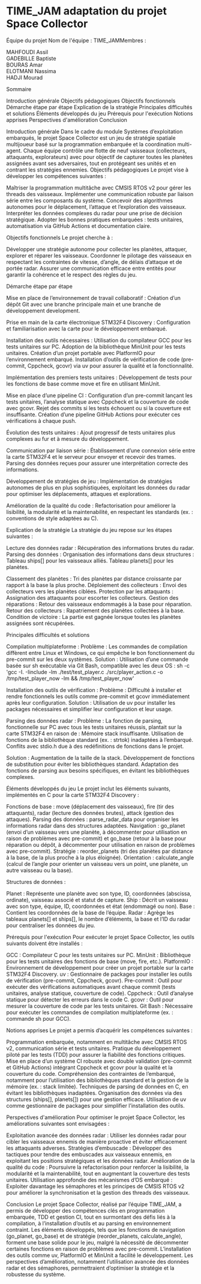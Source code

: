 # TIME_JAM adaptation du projet Space Collector
Équipe du projet
Nom de l'équipe : TIME_JAMMembres :  

MAHFOUDI Assil  
GADEBILLE Baptiste  
BOURAS Amar  
ELOTMANI Nassima  
HADJI Mourad

Sommaire

Introduction générale
Objectifs pédagogiques
Objectifs fonctionnels
Démarche étape par étape
Explication de la stratégie
Principales difficultés et solutions
Éléments développés du jeu
Prérequis pour l'exécution
Notions apprises
Perspectives d'amélioration
Conclusion

Introduction générale
Dans le cadre du module Systèmes d’exploitation embarqués, le projet Space Collector est un jeu de stratégie spatiale multijoueur basé sur la programmation embarquée et la coordination multi-agent. Chaque équipe contrôle une flotte de neuf vaisseaux (collecteurs, attaquants, explorateurs) avec pour objectif de capturer toutes les planètes assignées avant ses adversaires, tout en protégeant ses unités et en contrant les stratégies ennemies.
Objectifs pédagogiques
Le projet vise à développer les compétences suivantes :

Maîtriser la programmation multitâche avec CMSIS RTOS v2 pour gérer les threads des vaisseaux.
Implémenter une communication robuste par liaison série entre les composants du système.
Concevoir des algorithmes autonomes pour le déplacement, l’attaque et l’exploration des vaisseaux.
Interpréter les données complexes du radar pour une prise de décision stratégique.
Adopter les bonnes pratiques embarquées : tests unitaires, automatisation via GitHub Actions et documentation claire.

Objectifs fonctionnels
Le projet cherche à :

Développer une stratégie autonome pour collecter les planètes, attaquer, explorer et réparer les vaisseaux.
Coordonner le pilotage des vaisseaux en respectant les contraintes de vitesse, d’angle, de délais d’attaque et de portée radar.
Assurer une communication efficace entre entités pour garantir la cohérence et le respect des règles du jeu.

Démarche étape par étape

Mise en place de l’environnement de travail collaboratif :
Création d’un dépôt Git avec une branche principale main et une branche de développement development.


Prise en main de la carte électronique STM32F4 Discovery :
Configuration et familiarisation avec la carte pour le développement embarqué.


Installation des outils nécessaires :
Utilisation du compilateur GCC pour les tests unitaires sur PC.
Adoption de la bibliothèque MinUnit pour les tests unitaires.
Création d’un projet portable avec PlatformIO pour l’environnement embarqué.
Installation d’outils de vérification de code (pre-commit, Cppcheck, gcovr) via uv pour assurer la qualité et la fonctionnalité.


Implémentation des premiers tests unitaires :
Développement de tests pour les fonctions de base comme move et fire en utilisant MinUnit.


Mise en place d’une pipeline CI :
Configuration d’un pre-commit lançant les tests unitaires, l’analyse statique avec Cppcheck et la couverture de code avec gcovr.
Rejet des commits si les tests échouent ou si la couverture est insuffisante.
Création d’une pipeline GitHub Actions pour exécuter ces vérifications à chaque push.


Évolution des tests unitaires :
Ajout progressif de tests unitaires plus complexes au fur et à mesure du développement.


Communication par liaison série :
Établissement d’une connexion série entre la carte STM32F4 et le serveur pour envoyer et recevoir des trames.
Parsing des données reçues pour assurer une interprétation correcte des informations.


Développement de stratégies de jeu :
Implémentation de stratégies autonomes de plus en plus sophistiquées, exploitant les données du radar pour optimiser les déplacements, attaques et explorations.


Amélioration de la qualité du code :
Refactorisation pour améliorer la lisibilité, la modularité et la maintenabilité, en respectant les standards (ex. : conventions de style adaptées au C).



Explication de la stratégie
La stratégie du jeu repose sur les étapes suivantes :

Lecture des données radar : Récupération des informations brutes du radar.
Parsing des données : Organisation des informations dans deux structures :
Tableau ships[] pour les vaisseaux alliés.
Tableau planets[] pour les planètes.


Classement des planètes : Tri des planètes par distance croissante par rapport à la base la plus proche.
Déploiement des collecteurs : Envoi des collecteurs vers les planètes ciblées.
Protection par les attaquants : Assignation des attaquants pour escorter les collecteurs.
Gestion des réparations : Retour des vaisseaux endommagés à la base pour réparation.
Retour des collecteurs : Rapatriement des planètes collectées à la base.
Condition de victoire : La partie est gagnée lorsque toutes les planètes assignées sont récupérées.

Principales difficultés et solutions

Compilation multiplateforme :
Problème : Les commandes de compilation diffèrent entre Linux et Windows, ce qui empêche le bon fonctionnement du pre-commit sur les deux systèmes.
Solution : Utilisation d’une commande basée sur sh exécutable via Git Bash, compatible avec les deux OS :  sh -c 'gcc -I. -Iinclude -lm ./test/test_player.c ./src/player_action.c -o /tmp/test_player_now -lm && /tmp/test_player_now'




Installation des outils de vérification :
Problème : Difficulté à installer et rendre fonctionnels les outils comme pre-commit et gcovr immédiatement après leur configuration.
Solution : Utilisation de uv pour installer les packages nécessaires et simplifier leur configuration et leur usage.


Parsing des données radar :
Problème : La fonction de parsing, fonctionnelle sur PC avec tous les tests unitaires réussis, plantait sur la carte STM32F4 en raison de :
Mémoire stack insuffisante.
Utilisation de fonctions de la bibliothèque standard (ex. : strtok) inadaptées à l’embarqué.
Conflits avec stdio.h due à des redéfinitions de fonctions dans le projet.


Solution :
Augmentation de la taille de la stack.
Développement de fonctions de substitution pour éviter les bibliothèques standard.
Adaptation des fonctions de parsing aux besoins spécifiques, en évitant les bibliothèques complexes.





Éléments développés du jeu
Le projet inclut les éléments suivants, implémentés en C pour la carte STM32F4 Discovery :

Fonctions de base : move (déplacement des vaisseaux), fire (tir des attaquants), radar (lecture des données brutes), attack (gestion des attaques).
Parsing des données : parse_radar_data pour organiser les informations radar dans des structures adaptées.
Navigation : go_planet (envoi d’un vaisseau vers une planète, à décommenter pour utilisation en raison de problèmes avec pre-commit) et go_base (retour à la base pour réparation ou dépôt, à décommenter pour utilisation en raison de problèmes avec pre-commit).
Stratégie : reorder_planets (tri des planètes par distance à la base, de la plus proche à la plus éloignée).
Orientation : calculate_angle (calcul de l’angle pour orienter un vaisseau vers un point, une planète, un autre vaisseau ou la base).

Structures de données :

Planet : Représente une planète avec son type, ID, coordonnées (abscissa, ordinate), vaisseau associé et statut de capture.
Ship : Décrit un vaisseau avec son type, équipe, ID, coordonnées et état (endommagé ou non).
Base : Contient les coordonnées de la base de l’équipe.
Radar : Agrège les tableaux planets[] et ships[], le nombre d’éléments, la base et l’ID du radar pour centraliser les données du jeu.

Prérequis pour l'exécution
Pour exécuter le projet Space Collector, les outils suivants doivent être installés :

GCC : Compilateur C pour les tests unitaires sur PC.
MinUnit : Bibliothèque pour les tests unitaires des fonctions de base (move, fire, etc.).
PlatformIO : Environnement de développement pour créer un projet portable sur la carte STM32F4 Discovery.
uv : Gestionnaire de packages pour installer les outils de vérification (pre-commit, Cppcheck, gcovr).
Pre-commit : Outil pour exécuter des vérifications automatiques avant chaque commit (tests unitaires, analyse statique, couverture de code).
Cppcheck : Outil d’analyse statique pour détecter les erreurs dans le code C.
gcovr : Outil pour mesurer la couverture de code par les tests unitaires.
Git Bash : Nécessaire pour exécuter les commandes de compilation multiplateforme (ex. : commande sh pour GCC).

Notions apprises
Le projet a permis d’acquérir les compétences suivantes :

Programmation embarquée, notamment en multitâche avec CMSIS RTOS v2, communication série et tests unitaires.
Pratique du développement piloté par les tests (TDD) pour assurer la fiabilité des fonctions critiques.
Mise en place d’un système CI robuste avec double validation (pre-commit et GitHub Actions) intégrant Cppcheck et gcovr pour la qualité et la couverture du code.
Compréhension des contraintes de l’embarqué, notamment pour l’utilisation des bibliothèques standard et la gestion de la mémoire (ex. : stack limitée).
Techniques de parsing de données en C, en évitant les bibliothèques inadaptées.
Organisation des données via des structures (ships[], planets[]) pour une gestion efficace.
Utilisation de uv comme gestionnaire de packages pour simplifier l’installation des outils.

Perspectives d'amélioration
Pour optimiser le projet Space Collector, les améliorations suivantes sont envisagées :

Exploitation avancée des données radar : Utiliser les données radar pour cibler les vaisseaux ennemis de manière proactive et éviter efficacement les attaquants adverses.
Stratégies d’embuscade : Développer des tactiques pour tendre des embuscades aux vaisseaux ennemis, en exploitant les positions stratégiques et les données radar.
Amélioration de la qualité du code : Poursuivre la refactorisation pour renforcer la lisibilité, la modularité et la maintenabilité, tout en augmentant la couverture des tests unitaires.
Utilisation approfondie des mécanismes d’OS embarqué : Exploiter davantage les sémaphores et les principes de CMSIS RTOS v2 pour améliorer la synchronisation et la gestion des threads des vaisseaux.

Conclusion
Le projet Space Collector, réalisé par l’équipe TIME_JAM, a permis de développer des compétences clés en programmation embarquée, TDD et gestion CI, tout en surmontant des défis liés à la compilation, à l’installation d’outils et au parsing en environnement contraint. Les éléments développés, tels que les fonctions de navigation (go_planet, go_base) et de stratégie (reorder_planets, calculate_angle), forment une base solide pour le jeu, malgré la nécessité de décommenter certaines fonctions en raison de problèmes avec pre-commit. L’installation des outils comme uv, PlatformIO et MinUnit a facilité le développement. Les perspectives d’amélioration, notamment l’utilisation avancée des données radar et des sémaphores, permettraient d’optimiser la stratégie et la robustesse du système.
